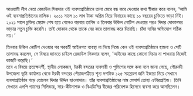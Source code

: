 আওয়ামী লীগ নেতা রেজাউল সিকদার ওই ব্যবসাপ্রতিষ্ঠানে তালা মেরে বন্ধ করে দেওয়ার কথা স্বীকার করে বলেন, ‘আমি ওই ব্যবসাপ্রতিষ্ঠানের মালিক। ২০১১ সালে ১০ লাখ টাকা অগ্রিম নিয়ে দিদারের কাছে ১০ বছরের চুক্তিতে ভাড়া দিই। ২০২১ সালে চুক্তির মেয়াদ শেষ হয়ে গেলেও বারবার তাগিদ ও তিনবার উকিল নোটিশ দেওয়ার পরও দিদার দোকানঘর ভাড়ার নতুন চুক্তি করেনি। তাই দোকান থেকে তাকে বের করে তালাবদ্ধ করে দিয়েছি। চাঁদা দাবির অভিযোগ সঠিক নয়।’

তিনবার উকিল নোটিশ দেওয়ার পর পরবর্তী আইনগত ব্যবস্থা না নিয়ে নিজে কেন ওই ব্যবসাপ্রতিষ্ঠানে হামলা ও সেটি তালাবদ্ধ করলেন, সে বিষয়ে জানতে চাইলে রেজাউল সিকদার বলেন, ‘আইনের কাছে কোনো বিচার না পাওয়ায় নিজেই কাজটি করেছি।’  
তবে এ বিষয়ে প্রত্যক্ষদর্শী, স্থানীয় লোকজন, টরকী বন্দরের ব্যবসায়ী ও পুলিশের সঙ্গে কথা বলে জানা গেছে, গৌরনদী উপজেলা ভূমি কার্যালয় থেকে টরকী বন্দরের পেঁয়াজপট্টিতে শূন্য দশমিক ১২৫ সহস্রাংশ জমি ইজারা নিয়ে সেখানে ব্যবসাপ্রতিষ্ঠান গড়ে তোলেন দিদার উদ্দিন হাওলাদার। তাঁর ব্যবসাপ্রতিষ্ঠানের নাম মেসার্স তোহা এন্টারপ্রাইজ। তিনি সেখানে এলপি গ্যাসের সিলিন্ডার, সার-কীটনাশক ও বিএডিসির বীজের পরিবেশক হিসেবে ব্যবসা করে আসছিলেন।
